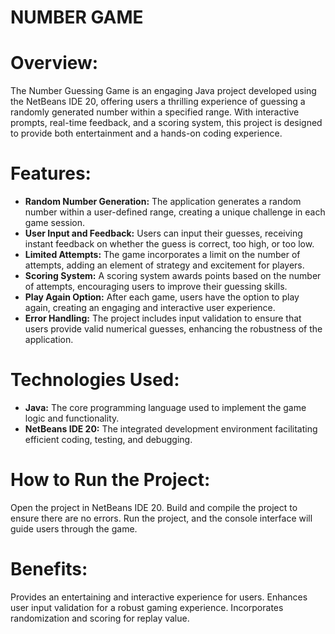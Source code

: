 # NUMBER GAME
# Overview:
The Number Guessing Game is an engaging Java project developed using the NetBeans IDE 20, offering users a thrilling experience of guessing a randomly generated number within a specified range. With interactive prompts, real-time feedback, and a scoring system, this project is designed to provide both entertainment and a hands-on coding experience.

# Features:

* **Random Number Generation:** The application generates a random number within a user-defined range, creating a unique challenge in each game session.
* **User Input and Feedback:** Users can input their guesses, receiving instant feedback on whether the guess is correct, too high, or too low.
* **Limited Attempts:** The game incorporates a limit on the number of attempts, adding an element of strategy and excitement for players.
* **Scoring System:** A scoring system awards points based on the number of attempts, encouraging users to improve their guessing skills.
* **Play Again Option:** After each game, users have the option to play again, creating an engaging and interactive user experience.
* **Error Handling:** The project includes input validation to ensure that users provide valid numerical guesses, enhancing the robustness of the application.

# Technologies Used:

* **Java:** The core programming language used to implement the game logic and functionality.
* **NetBeans IDE 20:** The integrated development environment facilitating efficient coding, testing, and debugging.

# How to Run the Project:

Open the project in NetBeans IDE 20.
Build and compile the project to ensure there are no errors.
Run the project, and the console interface will guide users through the game.

# Benefits:

Provides an entertaining and interactive experience for users.
Enhances user input validation for a robust gaming experience.
Incorporates randomization and scoring for replay value.
